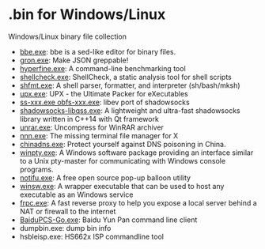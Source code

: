 # .bin for Windows/Linux

Windows/Linux binary file collection

- [bbe.exe](https://sourceforge.net/projects/bbe-/): bbe is a sed-like editor for binary files.
- [gron.exe](https://github.com/tomnomnom/gron.git): Make JSON greppable!
- [hyperfine.exe](https://github.com/sharkdp/hyperfine.git): A command-line benchmarking tool
- [shellcheck.exe](https://github.com/koalaman/shellcheck.git): ShellCheck, a static analysis tool for shell scripts
- [shfmt.exe](https://github.com/mvdan/sh.git): A shell parser, formatter, and interpreter (sh/bash/mksh)
- [upx.exe](https://github.com/upx/upx.git): UPX - the Ultimate Packer for eXecutables
- [ss-xxx.exe obfs-xxx.exe](https://github.com/shadowsocks/shadowsocks-libev.git): libev port of shadowsocks
- [shadowsocks-libqss.exe](https://github.com/shadowsocks/libQtShadowsocks.git): A lightweight and ultra-fast shadowsocks library written in C++14 with Qt framework
- [unrar.exe](https://www.rarlab.com/rar_add.htm): Uncompress for WinRAR archiver
- [nnn.exe](https://github.com/fengyichui/nnn.git): The missing terminal file manager for X
- [chinadns.exe](https://github.com/shadowsocks/ChinaDNS.git): Protect yourself against DNS poisoning in China.
- [winpty.exe](https://github.com/rprichard/winpty.git): A Windows software package providing an interface similar to a Unix pty-master for communicating with Windows console programs.
- [notifu.exe](http://www.paralint.com/projects/notifu): A free open source pop-up balloon utility
- [winsw.exe](https://github.com/kohsuke/winsw.git): A wrapper executable that can be used to host any executable as an Windows service
- [frpc.exe](https://github.com/fatedier/frp.git): A fast reverse proxy to help you expose a local server behind a NAT or firewall to the internet
- [BaiduPCS-Go.exe](https://github.com/iikira/BaiduPCS-Go.git): Baidu Yun Pan command line client
- dumpbin.exe: dump bin info
- hsbleisp.exe: HS662x ISP commandline tool

